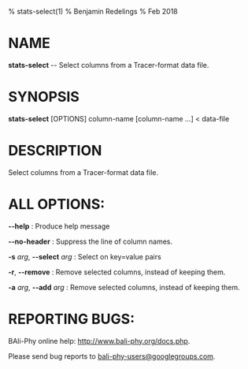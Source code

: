 % stats-select(1)
% Benjamin Redelings
% Feb 2018

# NAME

**stats-select** -- Select columns from a Tracer-format data file.

# SYNOPSIS

**stats-select** [OPTIONS] column-name [column-name ...] < data-file

# DESCRIPTION

Select columns from a Tracer-format data file.

# ALL OPTIONS:
**--help**
: Produce help message

**--no-header**
: Suppress the line of column names.

**-s** _arg_, **--select** _arg_
: Select on key=value pairs

**-r**, **--remove**
: Remove selected columns, instead of keeping them.

**-a** _arg_, **--add** _arg_
: Remove selected columns, instead of keeping them.


# REPORTING BUGS:
 BAli-Phy online help: <http://www.bali-phy.org/docs.php>.

Please send bug reports to <bali-phy-users@googlegroups.com>.


